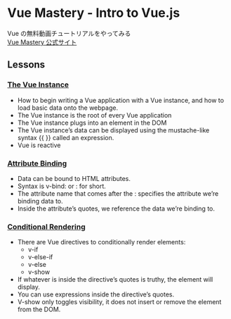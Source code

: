 # Vue Mastery - Intro to Vue.js
Vue の無料動画チュートリアルをやってみる  
[Vue Mastery 公式サイト](https://www.vuemastery.com/)

## Lessons
### [The Vue Instance](https://www.vuemastery.com/courses/intro-to-vue-js/vue-instance)
- How to begin writing a Vue application with a Vue instance, and how to load basic data onto the webpage.
- The Vue instance is the root of every Vue application
- The Vue instance plugs into an element in the DOM
- The Vue instance’s data can be displayed using the mustache-like syntax {{ }} called an expression.
- Vue is reactive

### [Attribute Binding](https://www.vuemastery.com/courses/intro-to-vue-js/attribute-binding)
- Data can be bound to HTML attributes.
- Syntax is v-bind: or : for short.
- The attribute name that comes after the : specifies the attribute we’re binding data to.
- Inside the attribute’s quotes, we reference the data we’re binding to.

### [Conditional Rendering](https://www.vuemastery.com/courses/intro-to-vue-js/conditional-rendering)
- There are Vue directives to conditionally render  elements:
  - v-if
  - v-else-if
  - v-else
  - v-show
- If whatever is inside the directive’s quotes is truthy, the element will display.
- You can use expressions inside the directive’s quotes.
- V-show only toggles visibility, it does not insert or remove the element from the DOM.
